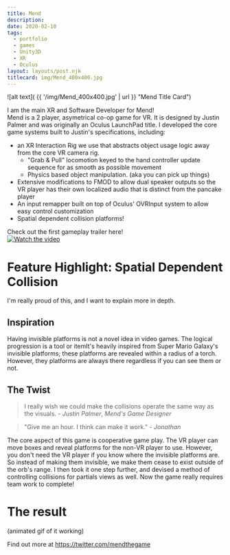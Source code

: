 ```yaml
---
title: Mend
description: 
date: 2020-02-10
tags:
  - portfolio
  - games
  - Unity3D
  - XR
  - Oculus
layout: layouts/post.njk
titlecard: img/Mend_400x400.jpg
---
```


![alt text]( {{ '/img/Mend_400x400.jpg' | url }} "Mend Title Card")

I am the main XR and Software Developer for Mend!   
Mend is a 2 player, asymetrical co-op game for VR.  It is designed by Justin Palmer and was originally an Oculus LaunchPad title.
I developed the core game systems built to Justin's specifications, including:
  - an XR Interaction Rig we use that abstracts object usage logic away from the core VR camera rig. 
     - "Grab & Pull" locomotion keyed to the hand controller update sequence for as smooth as possible movement
	 - Physics based object manipulation. (aka you can pick up things)
  - Extensive modifications to FMOD to allow dual speaker outputs so the VR player has their own localized audio that is distinct from the pancake player
  - An input remapper built on top of Oculus' OVRInput system to allow easy control customization
  - Spatial dependent collision platforms!

Check out the first gameplay trailer here!  
[![Watch the video](https://img.youtube.com/vi/CKeRf5Wvzjg/maxresdefault.jpg)](https://www.youtube.com/watch?v=CKeRf5Wvzjg)



# Feature Highlight: Spatial Dependent Collision
I'm really proud of this, and I want to explain more in depth.

## Inspiration
Having invisible platforms is not a novel idea in video games. The logical progression is a tool or itemIt's heavily inspired from Super Mario Galaxy's invisible platforms; these platforms are revealed within a radius of a torch. However, they platforms are always there regardless if you can see them or not.

## The Twist

> I really wish we could make the collisions operate the same way as the visuals. - _Justin Palmer_, _Mend's Game Designer_

 
> "Give me an hour. I think can make it work."  - _Jonathan_

The core aspect of this game is cooperative game play. The VR player can move boxes and reveal platforms for the non-VR player to use. However, you don't need the VR player if you know where the invisible platforms are.
So instead of making them invisible, we make them cease to exist outside of the orb's range.  I then took it one step further, and devised a method of controlling collisions for partials views as well.
Now the game really requires team work to complete!


# The result
(animated gif of it working)

Find out more at https://twitter.com/mendthegame 
